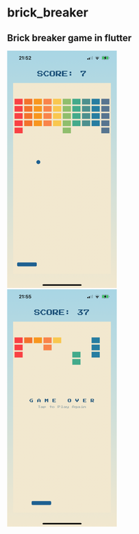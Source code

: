 # brick_breaker

<h2>Brick breaker game in flutter</h2>

<img src="image_folder/IMG_9153.png" width="256" />
<img src="image_folder/IMG_9156.png" width="256" />
